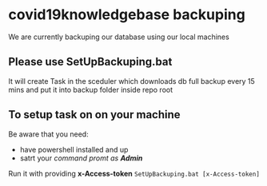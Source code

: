 # covid19knowledgebase backuping
We are currently backuping our database using our local machines

## Please use **SetUpBackuping.bat**
It will create Task in the sceduler which downloads db full backup every 15 mins and put it into backup folder inside repo root 

## To setup task on on your machine

Be aware that you need:

* have powershell installed and up
* satrt your *command promt as **Admin***

Run it with providing **x-Access-token**
```SetUpBackuping.bat [x-Access-token]```
